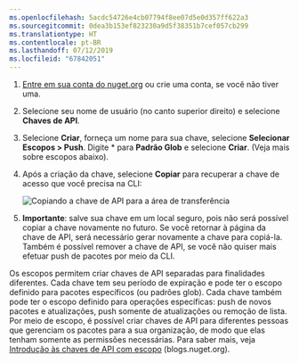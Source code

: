```yaml
---
ms.openlocfilehash: 5acdc54726e4cb07794f8ee07d5e0d357ff622a3
ms.sourcegitcommit: 0dea3b153ef823230a9d5f38351b7cef057cb299
ms.translationtype: HT
ms.contentlocale: pt-BR
ms.lasthandoff: 07/12/2019
ms.locfileid: "67842051"
---
```

1. [Entre em sua conta do nuget.org](https://www.nuget.org/users/account/LogOn?returnUrl=%2F) ou crie uma conta, se você não tiver uma.

1. Selecione seu nome de usuário (no canto superior direito) e selecione **Chaves de API**.

1. Selecione **Criar**, forneça um nome para sua chave, selecione **Selecionar Escopos > Push**. Digite * para **Padrão Glob** e selecione **Criar**. (Veja mais sobre escopos abaixo).

1. Após a criação da chave, selecione **Copiar** para recuperar a chave de acesso que você precisa na CLI:

    ![Copiando a chave de API para a área de transferência](../media/QS_Create-02-APIKey.png)

1. **Importante**: salve sua chave em um local seguro, pois não será possível copiar a chave novamente no futuro. Se você retornar à página da chave de API, será necessário gerar novamente a chave para copiá-la. Também é possível remover a chave de API, se você não quiser mais efetuar push de pacotes por meio da CLI.

Os escopos permitem criar chaves de API separadas para finalidades diferentes. Cada chave tem seu período de expiração e pode ter o escopo definido para pacotes específicos (ou padrões glob). Cada chave também pode ter o escopo definido para operações específicas: push de novos pacotes e atualizações, push somente de atualizações ou remoção de lista. Por meio de escopo, é possível criar chaves de API para diferentes pessoas que gerenciam os pacotes para a sua organização, de modo que elas tenham somente as permissões necessárias. Para saber mais, veja [Introdução às chaves de API com escopo](https://blog.nuget.org/20170202/introducing-scoped-api-keys.html) (blogs.nuget.org).